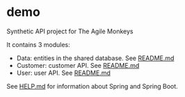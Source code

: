 # demo
Synthetic API project for The Agile Monkeys

It contains 3 modules:
* Data: entities in the shared database. See [README.md](./data/README.md)
* Customer: customer API. See [README.md](./customer/README.md)
* User: user API. See [README.md](./user/README.md)

See [HELP.md](./user/HELP.md) for information about Spring and Spring Boot.